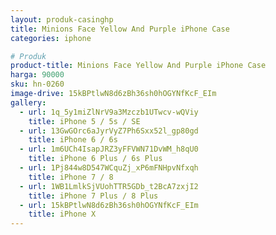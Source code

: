 ```yaml
---
layout: produk-casinghp
title: Minions Face Yellow And Purple iPhone Case
categories: iphone

# Produk
product-title: Minions Face Yellow And Purple iPhone Case
harga: 90000
sku: hn-0260
image-drive: 15kBPtlwN8d6zBh36sh0hOGYNfKcF_EIm
gallery:
  - url: 1q_5y1miZlNrV9a3Mzczb1UTwcv-wQViy
    title: iPhone 5 / 5s / SE
  - url: 13GwGOrc6aJyrVyZ7Ph6Sxx52l_gp80gd
    title: iPhone 6 / 6s
  - url: 1m6UCh4IsapJRZ3yFFVWN71DvWM_h8qU0
    title: iPhone 6 Plus / 6s Plus
  - url: 1Pj844w8D547WCquZj_xP6mFNHpvNfxqh
    title: iPhone 7 / 8
  - url: 1WB1LmlkSjVUohTTR5GDb_t2BcA7zxjI2
    title: iPhone 7 Plus / 8 Plus
  - url: 15kBPtlwN8d6zBh36sh0hOGYNfKcF_EIm
    title: iPhone X
---
```

